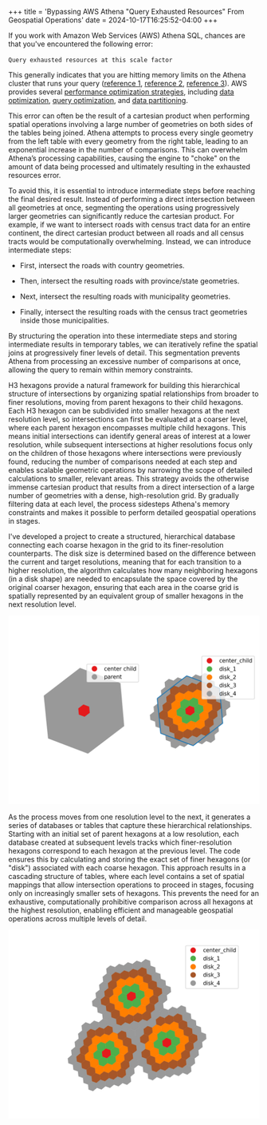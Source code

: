 +++
title = 'Bypassing AWS Athena "Query Exhausted Resources" From Geospatial Operations'
date = 2024-10-17T16:25:52-04:00
+++

If you work with Amazon Web Services (AWS) Athena SQL, chances are that you've encountered the following error:

`Query exhausted resources at this scale factor`

This generally indicates that you are hitting memory limits on the Athena cluster that runs your query ([reference 1](https://repost.aws/questions/QU5M0ASE-_R_mvSMXDWrnuDA/athena-version-3-error-query-exhausted-resources-at-this-scale-factor), [reference 2](https://repost.aws/questions/QUdYYEXbb0QMuKX6TwDl17GA/athena-query-exhausted-resources-at-this-scale-factor), [reference 3](https://repost.aws/knowledge-center/athena-query-exhausted)). AWS provides several [performance optimization strategies](https://docs.aws.amazon.com/athena/latest/ug/performance-tuning.html), including [data optimization](https://docs.aws.amazon.com/athena/latest/ug/performance-tuning-data-optimization-techniques.html), [query optimization](https://docs.aws.amazon.com/athena/latest/ug/performance-tuning-query-optimization-techniques.html), and [data partitioning](https://docs.aws.amazon.com/athena/latest/ug/partition-projection.html#partition-projection-using).

This error can often be the result of a cartesian product when performing spatial operations involving a large number of geometries on both sides of the tables being joined. Athena attempts to process every single geometry from the left table with every geometry from the right table, leading to an exponential increase in the number of comparisons. This can overwhelm Athena’s processing capabilities, causing the engine to "choke" on the amount of data being processed and ultimately resulting in the exhausted resources error.

To avoid this, it is essential to introduce intermediate steps before reaching the final desired result. Instead of performing a direct intersection between all geometries at once, segmenting the operations using progressively larger geometries can significantly reduce the cartesian product. For example, if we want to intersect roads with census tract data for an entire continent, the direct cartesian product between all roads and all census tracts would be computationally overwhelming. Instead, we can introduce intermediate steps:

- First, intersect the roads with country geometries.

- Then, intersect the resulting roads with province/state geometries.

- Next, intersect the resulting roads with municipality geometries.

- Finally, intersect the resulting roads with the census tract geometries inside those municipalities.

By structuring the operation into these intermediate steps and storing intermediate results in temporary tables, we can iteratively refine the spatial joins at progressively finer levels of detail. This segmentation prevents Athena from processing an excessive number of comparisons at once, allowing the query to remain within memory constraints.

H3 hexagons provide a natural framework for building this hierarchical structure of intersections by organizing spatial relationships from broader to finer resolutions, moving from parent hexagons to their child hexagons. Each H3 hexagon can be subdivided into smaller hexagons at the next resolution level, so intersections can first be evaluated at a coarser level, where each parent hexagon encompasses multiple child hexagons. This means initial intersections can identify general areas of interest at a lower resolution, while subsequent intersections at higher resolutions focus only on the children of those hexagons where intersections were previously found, reducing the number of comparisons needed at each step and enables scalable geometric operations by narrowing the scope of detailed calculations to smaller, relevant areas. This strategy avoids the otherwise immense cartesian product that results from a direct intersection of a large number of geometries with a dense, high-resolution grid. By gradually filtering data at each level, the process sidesteps Athena's memory constraints and makes it possible to perform detailed geospatial operations in stages.

I've developed a project to create a structured, hierarchical database connecting each coarse hexagon in the grid to its finer-resolution counterparts. The disk size is determined based on the difference between the current and target resolutions, meaning that for each transition to a higher resolution, the algorithm calculates how many neighboring hexagons (in a disk shape) are needed to encapsulate the space covered by the original coarser hexagon, ensuring that each area in the coarse grid is spatially represented by an equivalent group of smaller hexagons in the next resolution level. 

![](./images/parent_centerchild.png)

As the process moves from one resolution level to the next, it generates a series of databases or tables that capture these hierarchical relationships. Starting with an initial set of parent hexagons at a low resolution, each database created at subsequent levels tracks which finer-resolution hexagons correspond to each hexagon at the previous level. The code ensures this by calculating and storing the exact set of finer hexagons (or "disk") associated with each coarse hexagon. This approach results in a cascading structure of tables, where each level contains a set of spatial mappings that allow intersection operations to proceed in stages, focusing only on increasingly smaller sets of hexagons. This prevents the need for an exhaustive, computationally prohibitive comparison across all hexagons at the highest resolution, enabling efficient and manageable geospatial operations across multiple levels of detail.

![](./images/centerchilds_griddisks.png)
